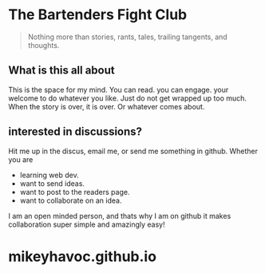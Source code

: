 # The Bartenders Fight Club

>Nothing more than stories, rants, tales, trailing tangents, and thoughts.

## What is this all about

This is the space for my mind. You can read. you can engage. your welcome to do whatever you like. Just do not get wrapped up too much.
When the story is over, it is over. Or whatever comes about.

## interested in discussions? 

Hit me up in the discus, email me, or send me something in github.
Whether you are 

- learning web dev.
- want to send ideas. 
- want to post to the readers page.
- want to collaborate on an idea.

I am an open minded person, and thats why I am on github it makes collaboration super simple and amazingly easy!



# mikeyhavoc.github.io
